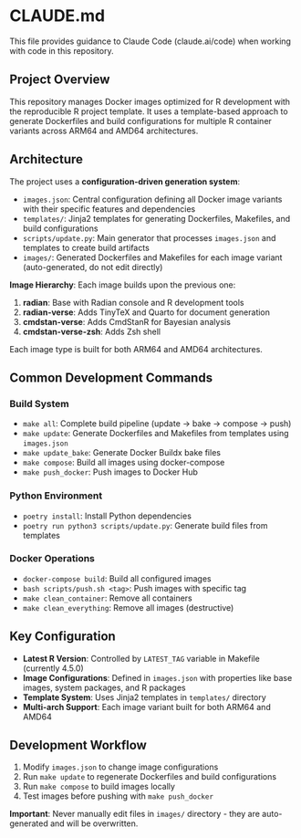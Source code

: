 # CLAUDE.md

This file provides guidance to Claude Code (claude.ai/code) when working with code in this repository.

## Project Overview

This repository manages Docker images optimized for R development with the reproducible R project template. It uses a template-based approach to generate Dockerfiles and build configurations for multiple R container variants across ARM64 and AMD64 architectures.

## Architecture

The project uses a **configuration-driven generation system**:

- `images.json`: Central configuration defining all Docker image variants with their specific features and dependencies
- `templates/`: Jinja2 templates for generating Dockerfiles, Makefiles, and build configurations
- `scripts/update.py`: Main generator that processes `images.json` and templates to create build artifacts
- `images/`: Generated Dockerfiles and Makefiles for each image variant (auto-generated, do not edit directly)

**Image Hierarchy**: Each image builds upon the previous one:
1. **radian**: Base with Radian console and R development tools
2. **radian-verse**: Adds TinyTeX and Quarto for document generation
3. **cmdstan-verse**: Adds CmdStanR for Bayesian analysis
4. **cmdstan-verse-zsh**: Adds Zsh shell

Each image type is built for both ARM64 and AMD64 architectures.

## Common Development Commands

### Build System
- `make all`: Complete build pipeline (update → bake → compose → push)
- `make update`: Generate Dockerfiles and Makefiles from templates using `images.json`
- `make update_bake`: Generate Docker Buildx bake files
- `make compose`: Build all images using docker-compose
- `make push_docker`: Push images to Docker Hub

### Python Environment
- `poetry install`: Install Python dependencies
- `poetry run python3 scripts/update.py`: Generate build files from templates

### Docker Operations
- `docker-compose build`: Build all configured images
- `bash scripts/push.sh <tag>`: Push images with specific tag
- `make clean_container`: Remove all containers
- `make clean_everything`: Remove all images (destructive)

## Key Configuration

- **Latest R Version**: Controlled by `LATEST_TAG` variable in Makefile (currently 4.5.0)
- **Image Configurations**: Defined in `images.json` with properties like base images, system packages, and R packages
- **Template System**: Uses Jinja2 templates in `templates/` directory
- **Multi-arch Support**: Each image variant built for both ARM64 and AMD64

## Development Workflow

1. Modify `images.json` to change image configurations
2. Run `make update` to regenerate Dockerfiles and build configurations
3. Run `make compose` to build images locally
4. Test images before pushing with `make push_docker`

**Important**: Never manually edit files in `images/` directory - they are auto-generated and will be overwritten.
